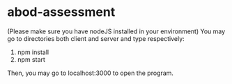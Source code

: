 # abod-assessment

(Please make sure you have nodeJS installed in your environment)
You may go to directories both client and server and type respectively:
1. npm install
2. npm start

Then, you may go to localhost:3000 to open the program.
